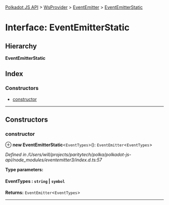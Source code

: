[Polkadot JS API](../README.md) > [WsProvider](../classes/wsprovider.md) > [EventEmitter](../modules/wsprovider.eventemitter.md) > [EventEmitterStatic](../interfaces/wsprovider.eventemitter.eventemitterstatic.md)

# Interface: EventEmitterStatic

## Hierarchy

**EventEmitterStatic**

## Index

### Constructors

* [constructor](wsprovider.eventemitter.eventemitterstatic.md#constructor)

---

## Constructors

<a id="constructor"></a>

###  constructor

⊕ **new EventEmitterStatic**<`EventTypes`>(): `EventEmitter`<`EventTypes`>

*Defined in /Users/will/projects/paritytech/polka/polkadot-js-api/node_modules/eventemitter3/index.d.ts:57*

**Type parameters:**

#### EventTypes :   `string` &#124; `symbol`

**Returns:** `EventEmitter`<`EventTypes`>

___

